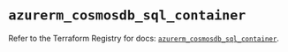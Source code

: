 # `azurerm_cosmosdb_sql_container`

Refer to the Terraform Registry for docs: [`azurerm_cosmosdb_sql_container`](https://registry.terraform.io/providers/hashicorp/azurerm/3.90.0/docs/resources/cosmosdb_sql_container).
